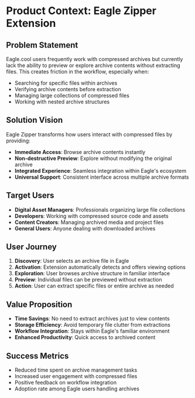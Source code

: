 # Product Context: Eagle Zipper Extension

## Problem Statement
Eagle.cool users frequently work with compressed archives but currently lack the ability to preview or explore archive contents without extracting files. This creates friction in the workflow, especially when:
- Searching for specific files within archives
- Verifying archive contents before extraction
- Managing large collections of compressed files
- Working with nested archive structures

## Solution Vision
Eagle Zipper transforms how users interact with compressed files by providing:
- **Immediate Access**: Browse archive contents instantly
- **Non-destructive Preview**: Explore without modifying the original archive
- **Integrated Experience**: Seamless integration within Eagle's ecosystem
- **Universal Support**: Consistent interface across multiple archive formats

## Target Users
- **Digital Asset Managers**: Professionals organizing large file collections
- **Developers**: Working with compressed source code and assets
- **Content Creators**: Managing archived media and project files
- **General Users**: Anyone dealing with downloaded archives

## User Journey
1. **Discovery**: User selects an archive file in Eagle
2. **Activation**: Extension automatically detects and offers viewing options
3. **Exploration**: User browses archive structure in familiar interface
4. **Preview**: Individual files can be previewed without extraction
5. **Action**: User can extract specific files or entire archive as needed

## Value Proposition
- **Time Savings**: No need to extract archives just to view contents
- **Storage Efficiency**: Avoid temporary file clutter from extractions
- **Workflow Integration**: Stays within Eagle's familiar environment
- **Enhanced Productivity**: Quick access to archived content

## Success Metrics
- Reduced time spent on archive management tasks
- Increased user engagement with compressed files
- Positive feedback on workflow integration
- Adoption rate among Eagle users handling archives